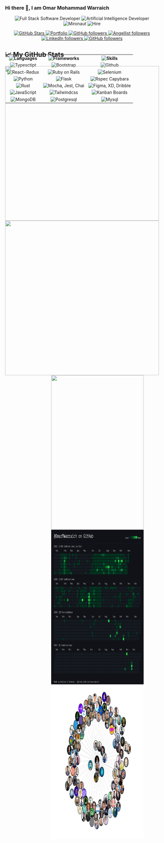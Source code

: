 ### Hi there 👋, I am Omar Mohammad Warraich

<p align="center">
        <img alt="Full Stack Software Developer" src="https://img.shields.io/badge/Full Stack Software Developer-yellowgreen?style=flat-square" height="100" width="100%"/>
        <img alt="Artificial Intelligence Developer" src="https://img.shields.io/badge/Artificial Intelligence Developer-lightgrey?style=flat-square" height="100" width="100%"/>
        <img alt="Mironaut" src="https://img.shields.io/badge/Micronaut-purple?style=flat-square" height="100" width="100%"/>
        <img alt="Hire" src="https://img.shields.io/badge/Open To New Opportunities-black?style=flat-square" height="100" width="100%"/>
</p>        
      <p align="center">
        <a href="#">
          <img alt="GitHub Stars" src="https://img.shields.io/github/stars/OmarMWarraich?logo=github" />
        </a>
        <a href="https://o-v-a-portfolio.netlify.app" target='_blank'>
          <img alt="Portfolio" src="https://img.shields.io/badge/Visit-Portfolio-green" />
        </a>
        <a href="https://twitter.com/omarwarraich1" target='_blank'>
          <img alt="GitHub followers" src="https://img.shields.io/badge/Twitter-blue?logo=twitter" />
        </a>
        <a href="https://wellfound.com/u/omar-warraich" target='_blank'>
        <img alt="Angellist followers" src="https://img.shields.io/badge/Wellfound-red?logo=angellist" />
      </a>
        <a href="https://www.linkedin.com/in/o-va" target='_blank'>
        <img alt="LinkedIn followers" src="https://img.shields.io/badge/LinkedIn-blue?logo=linkedin" />     
      </a>
        <a href="https://github.com/OmarMWarraich?tab=followers" target='_blank'>
          <img alt="GitHub followers" src="https://img.shields.io/github/followers/OmarMWarraich?logo=github" />
        </a>
        <br />
      </p>


<div style="width:100%;height:0;padding-bottom:100%;position:relative;">    
<table align = "center" style="position:absolute;width:100%;height:100%;">
  <tr>
    <th>
      <img alt="Languages" src="https://img.shields.io/badge/Languages-yellow" />
    </th>
    <th>
      <img alt="Frameworks" src="https://img.shields.io/badge/Frameworks-yellow" />
    </th>
    <th>
      <img alt="Skills" src="https://img.shields.io/badge/Skills-yellow" />
    </th>
  </tr>
  <tr>
    <td align="center">
      <img alt="Typesctipt" src="https://img.shields.io/badge/Typescript-purple?logo=typescript" />
    </td>
    <td align="center">
      <img alt="Bootstrap" src="https://img.shields.io/badge/Bootstrap-purple?logo=bootstrap" />
    </td>
    <td align="center">
      <img alt="Github" src="https://img.shields.io/badge/Github-purple?logo=github" />
    </td>
  </tr>
  
  
  <tr>
    <td align="center">
      <img alt="React-Redux" src="https://img.shields.io/badge/React Redux-orange?logo=react" />
    </td>
    <td align="center">
      <img alt="Ruby on Rails" src="https://img.shields.io/badge/Ruby on Rails-orange?logo=ruby" />
    </td>
    <td align="center">
      <img alt="Selenium" src="https://img.shields.io/badge/Selenium-orange?logo=selenium" />
    </td>
  </tr>
  
  
  <tr> 
    <td align="center">
      <img alt="Python" src="https://img.shields.io/badge/Python-green?logo=python" />
    </td>
    <td align="center">
      <img alt="Flask" src="https://img.shields.io/badge/Flask-green?logo=python" />
    </td>
    <td align="center">
      <img alt="Rspec Capybara" src="https://img.shields.io/badge/Rspec, Capybara-green?logo=capybara" />
    </td>
  </tr>
  
  
  <tr>
  <td align="center">
      <img alt="Rust" src="https://img.shields.io/badge/Rust-blue?logo=rust" />
    </td>
    <td align="center">
      <img alt="Mocha, Jest, Chai" src="https://img.shields.io/badge/Mocha, Jest, Chai-blue?logo=jest" />
    </td>
    <td align="center">
      <img alt="Figma, XD, Dribble" src="https://img.shields.io/badge/Figma, XD, Dribble-blue?logo=figma" />
    </td>
  </tr>
        
  <tr>
   <td align="center">
      <img alt="JavaScript" src="https://img.shields.io/badge/JavaScript-bluevilot?logo=javascript" />
    </td>
    <td align="center">
      <img alt="Tailwindcss" src="https://img.shields.io/badge/Tailwindcss-bluevilot?logo=tailwindcss" />
    </td>
    <td align="center">
      <img alt="Kanban Boards" src="https://img.shields.io/badge/Kanban Boards-bluevilot?logo=table" />
    </td>
  </tr>

 <tr>
    <td align="center">
      <img alt="MongoDB" src="https://img.shields.io/badge/MongoDB-green?logo=mongodb" />
    </td>
    <td align="center">
      <img alt="Postgresql" src="https://img.shields.io/badge/Postgresql-green?logo=postgresql" />
    </td>
    <td align="center">
      <img alt="Mysql" src="https://img.shields.io/badge/Mysql-green?logo=mysql" />
    </td>
  </tr>
        
 </table>
<div>
  

## &#x1f4c8; My GitHub Stats
<div style="width:100%;height:0;padding-bottom:100%;position:relative;"><img src="https://github-readme-stats.vercel.app/api?username=OmarMWarraich&theme=tokyonight" width="100%" height="100%" style="position:absolute"></img>
</div>

<div style="width:100%;height:0;padding-bottom:100%;position:relative;"><img src="https://github-readme-stats.vercel.app/api/top-langs/?username=OmarMWarraich&hide=java,html,css&theme=tokyonight" width="100%" height="100%" style="position:absolute"></img>
</div>
<div align="center" style="width:60%;height:0;padding-bottom:100%;position:relative;"><img src="https://streak-stats.demolab.com/?user=OmarMWarraich&theme=tokyonight" width="100%" height="100%" style="position:absolute"></img>
</div>

<div align="center" style="width:60%;height:0;padding-bottom:100%;position:relative;"><img src="./assets/contributions.png" width="100%" height="100%" style="position:absolute"></img>
</div>

<div align="center" style="width:60%;height:0;padding-bottom:100%;position:relative;"><img src="./assets/canvas.png" width="100%" height="100%" style="position:absolute"></img>
</div>




                                                                   


<!--
**OmarMWarraich/OmarMWarraich** is a ✨ _special_ ✨ repository because its `README.md` (this file) appears on your GitHub profile.

Here are some ideas to get you started:

- 🔭 I’m currently working on ...
- 🌱 I’m currently learning ...
- 👯 I’m looking to collaborate on ...
- 🤔 I’m looking for help with ...
- 💬 Ask me about ...
- 📫 How to reach me: ...
- 😄 Pronouns: ...
- ⚡ Fun fact: ...
-->
